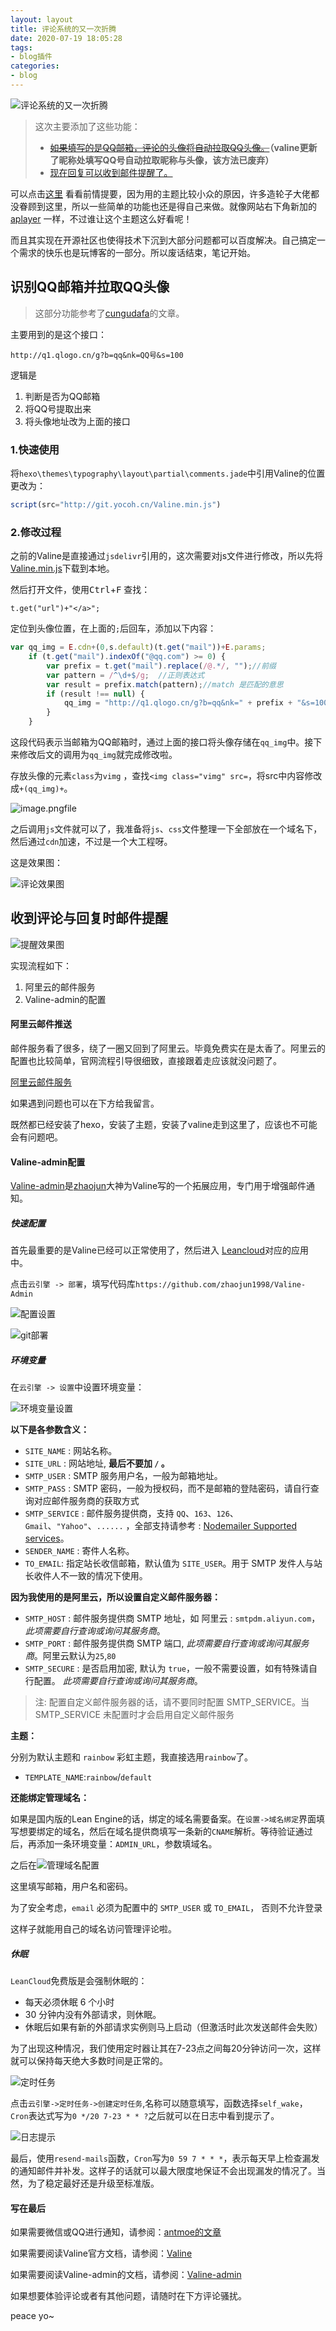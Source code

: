 ```yaml
---
layout: layout
title: 评论系统的又一次折腾
date: 2020-07-19 18:05:28
tags:
- blog插件
categories:
- blog
---
```


![评论系统的又一次折腾](http://file.yocoh.cn/images/2020/07/09/v2-dd277cb215d149354298cfe163720588_r.jpg)

> 这次主要添加了这些功能：
>
> - ~~[如果填写的是QQ邮箱，评论的头像将自动拉取QQ头像。](#qq_img)~~**（valine更新了昵称处填写QQ号自动拉取昵称与头像，该方法已废弃）**
> - [现在回复可以收到邮件提醒了。](#reply)



可以点击[这里](http://blog.yocoh.cn/2020/06/19/addcomments/) 看看前情提要，因为用的主题比较小众的原因，许多造轮子大佬都没眷顾到这里，所以一些简单的功能也还是得自己来做。就像网站右下角新加的[aplayer](aplayer.js.org) 一样，不过谁让这个主题这么好看呢！

而且其实现在开源社区也使得技术下沉到大部分问题都可以百度解决。自己搞定一个需求的快乐也是玩博客的一部分。所以废话结束，笔记开始。




<h2 id="qq_img">识别QQ邮箱并拉取QQ头像</h2>

> 这部分功能参考了[cungudafa](http://blog.csdn.net/cungudafa/article/details/104638730/)的文章。

主要用到的是这个接口：

`http://q1.qlogo.cn/g?b=qq&nk=QQ号&s=100`

逻辑是

1. 判断是否为QQ邮箱
2. 将QQ号提取出来
3. 将头像地址改为上面的接口

### 1.快速使用

将`hexo\themes\typography\layout\partial\comments.jade`中引用Valine的位置更改为：

```javascript
script(src="http://git.yocoh.cn/Valine.min.js")
```



### 2.修改过程

之前的Valine是直接通过`jsdelivr`引用的，这次需要对js文件进行修改，所以先将[Valine.min.js](http://cdn.jsdelivr.net/npm/jquery/dist/jquery.min.js)下载到本地。

然后打开文件，使用<kbd>Ctrl</kbd>+<kbd>F</kbd> 查找：

```
t.get("url")+"</a>";
```

定位到头像位置，在上面的`;`后回车，添加以下内容：

```javascript
var qq_img = E.cdn+(0,s.default)(t.get("mail"))+E.params;
    if (t.get("mail").indexOf("@qq.com") >= 0) {
        var prefix = t.get("mail").replace(/@.*/, "");//前缀
        var pattern = /^\d+$/g;  //正则表达式
        var result = prefix.match(pattern);//match 是匹配的意思
        if (result !== null) {
            qq_img = "http://q1.qlogo.cn/g?b=qq&nk=" + prefix + "&s=100";
        }
    }
```

这段代码表示当邮箱为QQ邮箱时，通过上面的接口将头像存储在`qq_img`中。接下来修改后文的调用为`qq_img`就完成修改啦。

存放头像的元素`class`为`vimg` ，查找`<img class="vimg" src=`，将src中内容修改成`+(qq_img)+`。

![image.png](http://file.yocoh.cn/images/2020/07/19/image.png)file

之后调用`js`文件就可以了，我准备将`js`、`css`文件整理一下全部放在一个域名下，然后通过`cdn`加速，不过是一个大工程呀。

这是效果图：

![评论效果图](http://file.yocoh.cn/images/2020/07/19/image54019aa10af7ea10.png)





<h2 id="reply">收到评论与回复时邮件提醒</h2>

![提醒效果图](http://file.yocoh.cn/images/2020/07/19/imagec9b3a223c642156e.png)

实现流程如下：

1. 阿里云的邮件服务
2. Valine-admin的配置



#### **阿里云邮件推送** 

邮件服务看了很多，绕了一圈又回到了阿里云。毕竟免费实在是太香了。阿里云的配置也比较简单，官网流程引导很细致，直接跟着走应该就没问题了。

[阿里云邮件服务](http://www.aliyun.com/product/directmail?spm=5176.224200.h2v3icoap.439.3f486ed641lXP9)

如果遇到问题也可以在下方给我留言。

<sp>既然都已经安装了hexo，安装了主题，安装了valine走到这里了，应该也不可能会有问题吧。</sp>

#### **Valine-admin配置**

[Valine-admin](http://github.com/zhaojun1998/Valine-Admin)是[zhaojun](http://github.com/zhaojun1998)大神为Valine写的一个拓展应用，专门用于增强邮件通知。

##### **快速配置**

首先最重要的是Valine已经可以正常使用了，然后进入 [Leancloud](http://leancloud.cn/dashboard/applist.html#/apps)对应的应用中。

点击`云引擎 -> 部署`，填写代码库`https://github.com/zhaojun1998/Valine-Admin`

![配置设置](http://file.yocoh.cn/images/2020/07/19/imageeee403bf29c1afb5.png)

![git部署](http://file.yocoh.cn/images/2020/07/19/imagec7205a53e8ef7110.png)

##### **环境变量**

在`云引擎 -> 设置`中设置环境变量：

![环境变量设置](http://file.yocoh.cn/images/2020/07/19/image2e72f44469f05099.png)

**以下是各参数含义：**

* `SITE_NAME` : 网站名称。
* `SITE_URL` : 网站地址, **最后不要加 `/` 。**
* `SMTP_USER` : SMTP 服务用户名，一般为邮箱地址。
* `SMTP_PASS` : SMTP 密码，一般为授权码，而不是邮箱的登陆密码，请自行查询对应邮件服务商的获取方式
* `SMTP_SERVICE` : 邮件服务提供商，支持 `QQ`、`163`、`126`、`Gmail`、`"Yahoo"`、`......`  ，全部支持请参考 : [Nodemailer Supported services](http://nodemailer.com/smtp/well-known/#supported-services)。
* `SENDER_NAME` : 寄件人名称。
* `TO_EMAIL`: 指定站长收信邮箱，默认值为 `SITE_USER`。用于 SMTP 发件人与站长收件人不一致的情况下使用。

**因为我使用的是阿里云，所以设置自定义邮件服务器：**

- `SMTP_HOST` : 邮件服务提供商 SMTP 地址，如 阿里云 : `smtpdm.aliyun.com`，*此项需要自行查询或询问其服务商*。
- `SMTP_PORT` : 邮件服务提供商 SMTP 端口, *此项需要自行查询或询问其服务商*。阿里云默认为`25`,`80`
- `SMTP_SECURE` : 是否启用加密, 默认为 `true`，一般不需要设置，如有特殊请自行配置。 *此项需要自行查询或询问其服务商*。

> 注: 配置自定义邮件服务器的话，请不要同时配置 SMTP_SERVICE。当 SMTP_SERVICE 未配置时才会启用自定义邮件服务

**主题：**

分别为默认主题和 `rainbow` 彩虹主题，我直接选用`rainbow`了。

-  `TEMPLATE_NAME`:`rainbow`/`default`

**还能绑定管理域名：**

如果是国内版的Lean Engine的话，绑定的域名需要备案。在`设置->域名绑定`界面填写想要绑定的域名，然后在域名提供商填写一条新的`CNAME`解析。等待验证通过后，再添加一条环境变量：`ADMIN_URL`，参数填域名。

之后在![管理域名配置](http://file.yocoh.cn/images/2020/07/19/image30b7d7056a2b3947.png)

这里填写邮箱，用户名和密码。

为了安全考虑，`email` 必须为配置中的 `SMTP_USER` 或 `TO_EMAIL`， 否则不允许登录

这样子就能用自己的域名访问管理评论啦。



##### **休眠**

`LeanCloud`免费版是会强制休眠的：

* 每天必须休眠 6 个小时
* 30 分钟内没有外部请求，则休眠。
* 休眠后如果有新的外部请求实例则马上启动（但激活时此次发送邮件会失败）

为了出现这种情况，我们使用定时器让其在7-23点之间每20分钟访问一次，这样就可以保持每天绝大多数时间是正常的。

![定时任务](http://file.yocoh.cn/images/2020/07/19/imagef65e9da9a1f02e52.png)

点击`云引擎->定时任务->创建定时任务`,名称可以随意填写，函数选择`self_wake`，`Cron`表达式写为`0 */20 7-23 * * ?`之后就可以在日志中看到提示了。

![日志提示](http://file.yocoh.cn/images/2020/07/19/image49fc641f8913848c.png)

最后，使用`resend-mails`函数，`Cron`写为`0 59 7 * * *`，表示每天早上检查漏发的通知邮件并补发。这样子的话就可以最大限度地保证不会出现漏发的情况了。当然，为了稳定最好还是升级至标准版。



#### **写在最后**

如果需要微信或QQ进行通知，请参阅：[antmoe的文章](http://www.cnblogs.com/antmoe/p/12904118.html)

如果需要阅读Valine官方文档，请参阅：[Valine](http://valine.js.org/)

如果需要阅读Valine-admin的文档，请参阅：[Valine-admin](http://github.com/zhaojun1998/Valine-Admin)

如果想要体验评论或者有其他问题，请随时在下方评论骚扰。



peace yo~